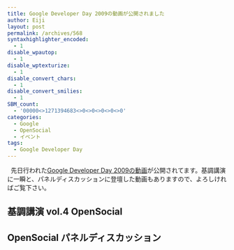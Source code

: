 ```yaml
---
title: Google Developer Day 2009の動画が公開されました
author: Eiji
layout: post
permalink: /archives/568
syntaxhighlighter_encoded:
  - 1
disable_wpautop:
  - 1
disable_wptexturize:
  - 1
disable_convert_chars:
  - 1
disable_convert_smilies:
  - 1
SBM_count:
  - '00000<>1271394683<>0<>0<>0<>0<>0'
categories:
  - Google
  - OpenSocial
  - イベント
tags:
  - Google Developer Day
---
```

<div class="wp_plus_one_button" style="margin: 0 8px 8px 0; float:left; ">
  <g:plusone href="http://devlog.agektmr.com/archives/568" callback="wp_plus_one_handler"></g:plusone>
</div>

先日行われた<a href="http://www.youtube.com/view_play_list?p=D9BEC0DBDB742F54" target="_blank">Google Developer Day 2009の動画</a>が公開されてます。基調講演に一瞬と、パネルディスカッションに登壇した動画もありますので、よろしければご覧下さい。

## 基調講演 vol.4 OpenSocial



## OpenSocial パネルディスカッション